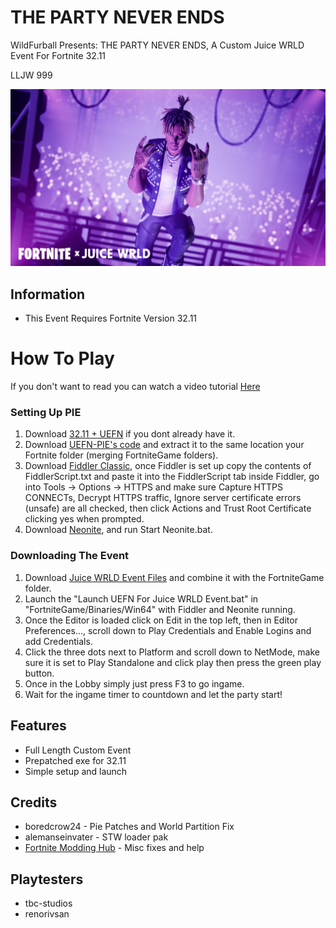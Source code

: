 # THE PARTY NEVER ENDS
WildFurball Presents: THE PARTY NEVER ENDS, A Custom Juice WRLD Event For Fortnite 32.11

LLJW 999

![Image](https://github.com/wildfurball4/Custom-Juice-WRLD-Event/blob/main/Keyart.png)

## Information
- This Event Requires Fortnite Version 32.11

# How To Play
If you don't want to read you can watch a video tutorial [Here](https://youtu.be/j0rJv9azs_4)
### Setting Up PIE
1. Download [32.11 + UEFN](https://drive.google.com/file/d/1X-K3cyFsqswUorH-2REQEKuLwh5oaEh8/view?usp=sharing) if you dont already have it.
2. Download [UEFN-PIE's code](https://github.com/wildfurball4/UEFN-PIE/archive/refs/heads/32.11.zip) and extract it to the same location your Fortnite folder (merging FortniteGame folders).
3. Download [Fiddler Classic](https://www.telerik.com/download/fiddler), once Fiddler is set up copy the contents of FiddlerScript.txt and paste it into the FiddlerScript tab inside Fiddler, go into Tools -> Options -> HTTPS and make sure Capture HTTPS CONNECTs, Decrypt HTTPS traffic, Ignore server certificate errors (unsafe) are all checked, then click Actions and Trust Root Certificate clicking yes when prompted.
4. Download [Neonite](https://github.com/HybridFNBR/Neonite), and run Start Neonite.bat.
    
### Downloading The Event
1. Download [Juice WRLD Event Files](https://github.com/wildfurball4/Custom-Juice-WRLD-Event/releases) and combine it with the FortniteGame folder.
2. Launch the "Launch UEFN For Juice WRLD Event.bat" in "FortniteGame/Binaries/Win64" with Fiddler and Neonite running.
3. Once the Editor is loaded click on Edit in the top left, then in Editor Preferences..., scroll down to Play Credentials and Enable Logins and add Credentials.
4. Click the three dots next to Platform and scroll down to NetMode, make sure it is set to Play Standalone and click play then press the green play button.
5. Once in the Lobby simply just press F3 to go ingame.
6. Wait for the ingame timer to countdown and let the party start!

## Features
- Full Length Custom Event
- Prepatched exe for 32.11
- Simple setup and launch

## Credits
- boredcrow24 - Pie Patches and World Partition Fix
- alemanseinvater - STW loader pak
- [Fortnite Modding Hub](https://t.co/gaKBfz5OpF) - Misc fixes and help

## Playtesters
- tbc-studios
- renorivsan
